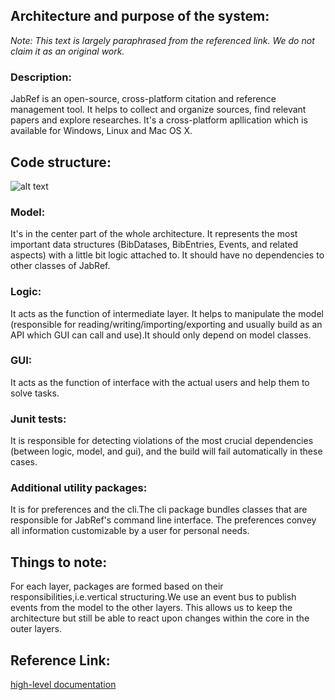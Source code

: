 ## Architecture and purpose of the system:
*Note: This text is largely paraphrased from the referenced link. We do not claim it as an original work.*

### Description:
JabRef is an open-source, cross-platform citation and reference management tool. It helps to collect and organize sources, find relevant papers and explore researches. It's a cross-platform apllication which is available for Windows, Linux and Mac OS X.

## Code structure:

![alt text](https://github.com/txing001/dads111/blob/master/architecture.png)

### Model:
It's in the center part of the whole architecture. It represents the most important data structures (BibDatases, BibEntries, Events, and related aspects) with a little bit logic attached to. It should have no dependencies to other classes of JabRef.

### Logic:
It acts as the function of intermediate layer. It helps to manipulate the model (responsible for reading/writing/importing/exporting and usually build as an API which GUI can call and use).It should only depend on model classes.

### GUI:
It acts as the function of interface with the actual users and help them to solve tasks. 

### Junit tests:
It is responsible for detecting violations of the most crucial dependencies (between logic, model, and gui), and the build will fail automatically in these cases.

### Additional utility packages:
It is for preferences and the cli.The cli package bundles classes that are responsible for JabRef's command line interface. The preferences convey all information customizable by a user for personal needs.

## Things to note:
For each layer, packages are formed based on their responsibilities,i.e.vertical structuring.We use an event bus to publish events from the model to the other layers. This allows us to keep the architecture but still be able to react upon changes within the core in the outer layers.

## Reference Link:
[high-level documentation](https://devdocs.jabref.org/high-level-documentation)
